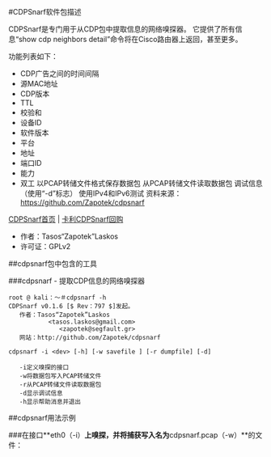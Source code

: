 #CDPSnarf软件包描述

CDPSnarf是专门用于从CDP包中提取信息的网络嗅探器。
它提供了所有信息“show cdp neighbors detail”命令将在Cisco路由器上返回，甚至更多。

功能列表如下：

- CDP广告之间的时间间隔
- 源MAC地址
- CDP版本
- TTL
- 校验和
- 设备ID
- 软件版本
- 平台
- 地址
- 端口ID
- 能力
- 双工
以PCAP转储文件格式保存数据包
从PCAP转储文件读取数据包
调试信息（使用“-d”标志）
使用IPv4和IPv6测试
资料来源：https://github.com/Zapotek/cdpsnarf 

[CDPSnarf首页](https://github.com/Zapotek/cdpsnarf) | [卡利CDPSnarf回购](http://git.kali.org/gitweb/?p=packages/cdpsnarf.git;a=summary)

- 作者：Tasos“Zapotek”Laskos
- 许可证：GPLv2

##cdpsnarf包中包含的工具

###cdpsnarf - 提取CDP信息的网络嗅探器

```
root @ kali：〜＃cdpsnarf -h 
CDPSnarf v0.1.6 [$ Rev：797 $]发起。
   作者：Tasos“Zapotek”Laskos 
           <tasos.laskos@gmail.com> 
              <zapotek@segfault.gr> 
   网站：http://github.com/Zapotek/cdpsnarf 

cdpsnarf -i <dev> [-h] [-w savefile ] [-r dumpfile] [-d] 

   -i定义嗅探的接口
   -w将数据包写入PCAP转储文件
   -r从PCAP转储文件读取数据包
   -d显示调试信息
   -h显示帮助消息并退出
   ```
  ##cdpsnarf用法示例

###在接口**eth0（-i）**上嗅探，并将捕获写入名为**cdpsnarf.pcap（-w）**的文件：
